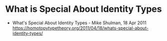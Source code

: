 # What is Special About Identity Types

* What's Special About Identity Types - Mike Shulman, 18 Apr 2011
https://homotopytypetheory.org/2011/04/18/whats-special-about-identity-types/
